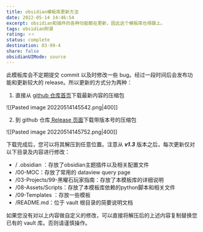 ```yaml
---
title: obsidian模板库更新方法
date: 2022-05-14 14:46:54
excerpt: obsidian和插件的各种功能都在更新，因此这个模板库也得跟上。
tags: obsidian附录 
rating: ⭐⭐
status: complete
destination: 03-99-4 
share: false
obsidianUIMode: source
---
```


此模板库会不定期提交 commit 以及时修改一些 bug。经过一段时间后会发布功能和更新较大的 release。所以更新的方式分为两种：

1. 直接从 [github 仓库首页](https://github.com/sheldonxxd/obsidian_vault_template_for_researcher)下载最新内容的压缩包

![[Pasted image 20220514145542.png|400]]

2. 到 github 仓库[ Release 页面](https://github.com/sheldonxxd/obsidian_vault_template_for_researcher/releases)下载带版本号的压缩包

![[Pasted image 20220514145752.png|400]]


下载完成后，您可以将其解压到任意位置。注意从 ***v1.3*** 版本之后，每次更新仅对以下目录及内容进行修改：

- / .obsidian ：存放了obsidian主题插件以及相关配置文件
- /00-MOC：存放了常用的 dataview query page
- /03-Projects/99-黑曜石玩家指南：存放了本模板库的详细说明
- /08-Assets/Scripts：存放了本模板库依赖的python脚本和相关文件
- /09-Templates ：存放一些模板
- /README.md：位于 vault 根目录的简要说明文档

如果您没有对以上内容做自定义的修改，可以直接将解压后的上述内容复制替换您已有的 vault 库。否则请谨慎操作。